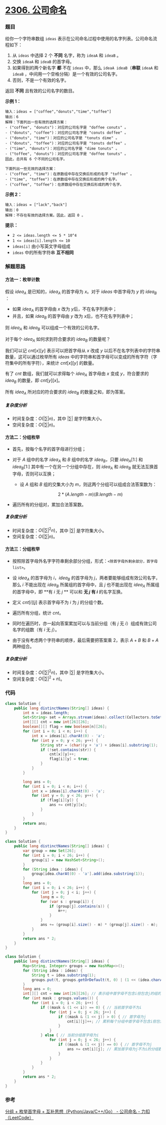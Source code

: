 # [2306. 公司命名](https://leetcode.cn/problems/naming-a-company/)

### 题目

给你一个字符串数组 `ideas` 表示在公司命名过程中使用的名字列表。公司命名流程如下：

1. 从 `ideas` 中选择 2 个 **不同** 名字，称为 `ideaA` 和 `ideaB` 。
2. 交换 `ideaA` 和 `ideaB` 的首字母。
3. 如果得到的两个新名字 **都** 不在 `ideas` 中，那么 `ideaA ideaB`（**串联** `ideaA` 和 `ideaB` ，中间用一个空格分隔）是一个有效的公司名字。
4. 否则，不是一个有效的名字。

返回 **不同** 且有效的公司名字的数目。

 

**示例 1：**

```
输入：ideas = ["coffee","donuts","time","toffee"]
输出：6
解释：下面列出一些有效的选择方案：
- ("coffee", "donuts")：对应的公司名字是 "doffee conuts" 。
- ("donuts", "coffee")：对应的公司名字是 "conuts doffee" 。
- ("donuts", "time")：对应的公司名字是 "tonuts dime" 。
- ("donuts", "toffee")：对应的公司名字是 "tonuts doffee" 。
- ("time", "donuts")：对应的公司名字是 "dime tonuts" 。
- ("toffee", "donuts")：对应的公司名字是 "doffee tonuts" 。
因此，总共有 6 个不同的公司名字。

下面列出一些无效的选择方案：
- ("coffee", "time")：在原数组中存在交换后形成的名字 "toffee" 。
- ("time", "toffee")：在原数组中存在交换后形成的两个名字。
- ("coffee", "toffee")：在原数组中存在交换后形成的两个名字。
```

**示例 2：**

```
输入：ideas = ["lack","back"]
输出：0
解释：不存在有效的选择方案。因此，返回 0 。
```

 

**提示：**

- `2 <= ideas.length <= 5 * 10^4`
- `1 <= ideas[i].length <= 10`
- `ideas[i]` 由小写英文字母组成
- `ideas` 中的所有字符串 **互不相同**

### 解题思路

#### 方法一：枚举计数

假设 $idea_A$ 是已知的，$idea_A$ 的首字母为 $x$。对于 $ideas$ 中首字母为 $y$ 的 $idea_B$ ：

- 如果 $idea_A$ 的首字母由 $x$ 改为 $y$后，不在名字列表中；
- 并且，如果 $idea_B$ 的首字母由 $y$ 改为 $x$后，也不在名字列表中；

则 $idea_A$  和  $idea_B$ 可以组成一个有效的公司名字。

对于每个 $idea_A$ 如何求到符合要求的 $idea_B$ 的数量呢？

我们可以记 $cnt[x][y]$ 表示可以把首字母从 $x$ 改成 $y$ 以后不在名字列表中的字符串数量，这可以通过枚举所有 $ideas$ 中的字符串和首字母可以变成的所有字符（字符集中的所有字符），来统计 $cnt[x][y]$ 的数量。

有了 $cnt$ 数组，我们就可以求得每个 $idea_A$ 首字母由 $x$ 变成 $y$，符合要求的 $idea_B$ 的数量，即 $cnt[y][x]$。

所有  $idea_A$ 所对应的符合要求的 $idea_B$ 的数量之和，即为答案。

##### 复杂度分析

- 时间复杂度：$O(|\sum|n)$，其中 $|\sum|$ 是字符集大小。
- 空间复杂度：$O(|\sum|n)$。

#### 方法二：分组枚举

- 首先，按每个名字的首字母进行分组；

- 对于 $A$ 组中的名字 $idea_A$ 和 $B$ 组中的名字 $idea_B$，只要 $idea_A[1:]$ 和 $idea_B[1:]$ 其中有一个在另一个分组中存在，则  $idea_A$ 和  $idea_B$ 就无法互换首字母，否则可以互换；

    - 设 $A$ 组和 $B$ 组的交集大小为 $m$，则这两个分组可以组成合法答案数为：

        $$2*(A.length - m)(B.length - m)$$

- 遍历所有的分组对，累加合法答案数。

##### 复杂度分析

- 时间复杂度：$O(|\sum|^2n)$，其中 $|\sum|$ 是字符集大小。
- 空间复杂度：$O(|\sum|n)$。

#### 方法三：分组枚举

- 按照除首字母外名字字符串剩余部分分组，形式：`<除首字母外剩余部分，首字母list>`。

- 设 $\textit{idea}_A$ 的首字母为 $i$，$\textit{idea}_B$ 的首字母为 $j$，两者要能够组成有效公司名字，那么 $i$ 不能出现在 $\textit{idea}_B$ 所属组的首字母中，且 $j$ 也不能出现在 $\textit{idea}_A$ 所属组的首字母中，即 **有 $i$ 无 $j$ ** 可以和 **无 $j$ 有 $i$** 的名字互换。
- 定义 $cnt[i][j]$ 表示首字母不为 $i$ 为 $j$ 的分组个数。
- 遍历所有分组，统计 $cnt$。
- 同时在遍历时，亦一起向答案累加可以与当前分组（有 $j$ 无 $i$）组成有效公司名字的组数（有 $i$ 无 $j$）。
- 由于没有考虑两个字符串的顺序，最后需要把答案乘 $2$，表示 $A+B$ 和 $B+A$ 两种组合。

##### 复杂度分析

- 时间复杂度：$O(|\sum|^2n)$，其中 $|\sum|$ 是字符集大小。
- 空间复杂度：$O(|\sum|^2+n)$。

### 代码

```java
class Solution {
    public long distinctNames(String[] ideas) {
        int n = ideas.length;
        Set<String> set = Arrays.stream(ideas).collect(Collectors.toSet());
        int[][] cnt = new int[26][26];
        boolean[][] flag = new boolean[n][26];
        for (int i = 0; i < n; i++) {
            int x = ideas[i].charAt(0) - 'a';
            for (int y = 0; y < 26; y++) {
                String str = (char)(y + 'a') + ideas[i].substring(1);
                if (!set.contains(str)) {
                    cnt[x][y]++;
                    flag[i][y] = true;
                }
            }
        }

        long ans = 0;
        for (int i = 0; i < n; i++) {
            int x = ideas[i].charAt(0) - 'a';
            for (int y = 0; y < 26; y++) {
                if (flag[i][y]) {
                    ans += cnt[y][x];
                }
            }
        }
        return ans;
    }
}
```

```java
class Solution {
    public long distinctNames(String[] ideas) {
        var group = new Set[26];
        for (int i = 0; i < 26; i++) {
            group[i] = new HashSet<String>();
        }
        for (String idea : ideas) {
            group[idea.charAt(0) - 'a'].add(idea.substring(1));
        }
        long ans = 0;
        for (int i = 0; i < 26; i++) {
            for (int j = 0; j < i; j++) {
                long m = 0;
                for (var s : group[i]) {
                    if (group[j].contains(s)) {
                        m++;
                    }
                }
                ans += (group[i].size() - m) * (group[j].size() - m);
            }
        }
        return ans * 2;
    }
}
```

```java
class Solution {
    public long distinctNames(String[] ideas) {
        Map<String, Integer> groups = new HashMap<>();
        for (String idea : ideas) {
            String t = idea.substring(1);
            groups.put(t, groups.getOrDefault(t, 0) | (1 << (idea.charAt(0) - 'a')));
        }
        long ans = 0;
        int[][] cnt = new int[26][26]; // 表示组中首字母不包含i但包含j的组的个数
        for (int mask : groups.values()) {
            for (int i = 0; i < 26; i++) {
                if ((mask & (1 << i)) == 0) { // 当前首字母不为i
                    for (int j = 0; j < 26; j++) {
                        if ((mask & (1 << j)) > 0) { // 首字母为j
                            cnt[i][j]++; // 累积每个分组中首字母不包含i但包含j的组个数
                        }
                    }
                } else { // 当前分组首字母为i
                    for (int j = 0; j < 26; j++) {
                        if ((mask & (1 << j)) == 0) { // 首字母不为j
                            ans += cnt[i][j]; // 累加首字母为j不为i的分组数
                        }
                    }
                }
            }
        }
        return ans * 2;
    }
}
```

### 参考

[分组 + 枚举首字母 + 互补思想（Python/Java/C++/Go） - 公司命名 - 力扣（LeetCode）](https://leetcode.cn/problems/naming-a-company/solution/by-endlesscheng-ruz8/)
